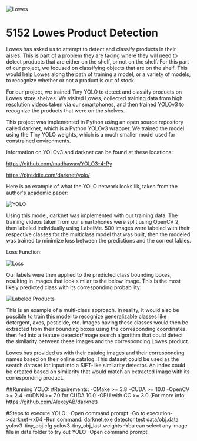 ![Lowes](https://i.ibb.co/5YyzjrQ/lowes.png)

# 5152 Lowes Product Detection


Lowes has asked us to attempt to detect and classify products in their aisles.  This is part of a problem they are facing where they will need to detect products that are either on the shelf, or not on the shelf.  For this part of our project, we focused on classifying objects that are on the shelf. This would help Lowes along the path of training a model, or a variety of models, to recognize whether or not a product is out of stock.  

For our project, we trained Tiny YOLO to detect and classify products on Lowes store shelves.  We visited Lowes, collected training data from high resolution videos taken via our smartphones, and then trained YOLOv3 to recognize the products that were on the shelves. 

This project was implemented in Python using an open source repository called darknet, which is a Python YOLOv3 wrapper.  We trained the model using the Tiny YOLO weights, which is a much smaller model used for constrained environments.  

Information on YOLOv3 and darknet can be found at these locations: 

https://github.com/madhawav/YOLO3-4-Py

https://pjreddie.com/darknet/yolo/

Here is an example of what the YOLO network looks lik, taken from the author's academic paper: 

![YOLO](https://i.ibb.co/XFNf2vY/yolo.png)


Using this model, darknet was implemented with our training data.  The training videos taken from our smartphones were split using OpenCV 2, then labeled individually using LabelMe.  500 images were labeled with their respective classes for the multiclass model that was built, then the modeled was trained to minimize loss between the predictions and the correct lables.

Loss Function:

![Loss](https://i.ibb.co/f2JCPkC/loss-function.png)

Our labels were then applied to the predicted class bounding boxes, resulting in images that look similar to the below image.  This is the most likely predicted class with its corresponding probability:

![Labeled Products](https://i.ibb.co/Ld0hhv9/products2.png)

This is an example of a multi-class approach.  In reality, it would also be possible to train this model to recognize generalizable classes like detergent, axes, pesticide, etc.  Images having these classes would then be extracted from their bounding boxes using the corresponding coordinates, then fed into a feature detector/image search algorithm that could detect the similarity between these images and the corresponding Lowes product. 

Lowes has provided us with their catalog images and their corresponding names based on their online catalog.  This dataset could be used as the search dataset for input into a SIFT-like similarity detector.  An index could be created based on similarity that would match an extracted image with its corresponding product. 

##Running YOLO:
#Requirements:
-CMake >= 3.8
-CUDA >= 10.0
-OpenCV >= 2.4
-cuDNN >= 7.0 for CUDA 10.0
-GPU with CC >= 3.0
(For more info: https://github.com/AlexeyAB/darknet)

#Steps to execute YOLO:
-Open command prompt
-Go to execution->darknet->x64
-Run command: darknet.exe detector test data/obj.data yolov3-tiny_obj.cfg yolov3-tiny_obj_last.weights
-You can select any image file in data folder to try out YOLO
-Open command prompt
